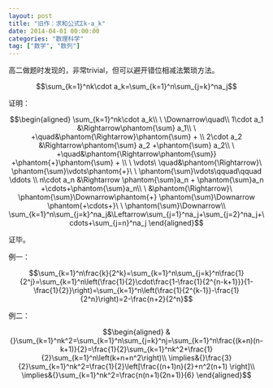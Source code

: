 ```yaml
---
layout: post
title: "旧作：求和公式Σk·a_k"
date: 2014-04-01 00:00:00
categories: "数理科学"
tag: ["数学", "数列"]
---
```


高二做题时发现的，非常trivial，但可以避开错位相减法繁琐方法。

$$\sum_{k=1}^nk\cdot a_k=\sum_{k=1}^n\sum_{j=k}^na_j$$

<!-- more-->

证明：

$$\begin{aligned}
\sum_{k=1}^nk\cdot a_k\\
\ \Downarrow\quad\\
1\cdot a_1 &\Rightarrow\phantom{\sum} a_1\\
\ +\quad&\phantom{\Rightarrow}\phantom{\sum} + \\
2\cdot a_2 &\Rightarrow\phantom{\sum} a_2 +\phantom{\sum} a_2\\
\ +\quad&\phantom{\Rightarrow\phantom{\sum}} +\phantom{+}\phantom{\sum} + \\
\ \vdots\ \quad&\phantom{\Rightarrow}\ \phantom{\sum}\vdots\phantom{+}\ \ \phantom{\sum}\vdots\qquad\qquad \ddots \\
n\cdot a_n &\Rightarrow \phantom{\sum}a_n + \phantom{\sum}a_n +\cdots+\phantom{\sum}a_n\\
\ &\phantom{\Rightarrow}\ \phantom{\sum}\Downarrow\phantom{+} \phantom{\sum}\Downarrow \phantom{+\cdots+}\ \ \phantom{\sum}\Downarrow\\
\sum_{k=1}^n\sum_{j=k}^na_j&\Leftarrow\sum_{j=1}^na_j+\sum_{j=2}^na_j+\cdots+\sum_{j=n}^na_j
\end{aligned}$$

证毕。

例一：

$$\sum_{k=1}^n\frac{k}{2^k}=\sum_{k=1}^n\sum_{j=k}^n\frac{1}{2^j}=\sum_{k=1}^n\left(\frac{1}{2}\cdot\frac{1-\frac{1}{2^{n-k+1}}}{1-\frac{1}{2}}\right)=\sum_{k=1}^n\left(\frac{1}{2^{k-1}}-\frac{1}{2^n}\right)=2-\frac{n+2}{2^n}$$

例二：

$$\begin{aligned}
&{}\sum_{k=1}^nk^2=\sum_{k=1}^n\sum_{j=k}^nj=\sum_{k=1}^n\frac{(k+n)(n-k+1)}{2}=\frac{1}{2}\sum_{k=1}^nk^2+\frac{1}{2}\sum_{k=1}^n\left(k+n+n^2\right)\\
\implies&{}\frac{3}{2}\sum_{k=1}^nk^2=\frac{1}{2}\left[\frac{(n+1)n}{2}+n^2(n+1) \right]\\
\implies&{}\sum_{k=1}^nk^2=\frac{n(n+1)(2n+1)}{6}
\end{aligned}$$
